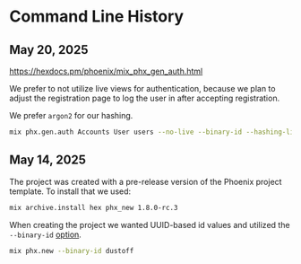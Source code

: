 # Command Line History

## May 20, 2025

<https://hexdocs.pm/phoenix/mix_phx_gen_auth.html>

We prefer to not utilize live views for authentication, because we plan to adjust the registration page to log the user in after accepting registration.

We prefer `argon2` for our hashing.

```bash
mix phx.gen.auth Accounts User users --no-live --binary-id --hashing-lib argon2
```

## May 14, 2025

The project was created with a pre-release version of the Phoenix project template. To install that we used:

```bash
mix archive.install hex phx_new 1.8.0-rc.3
```

When creating the project we wanted UUID-based id values and utilized the `--binary-id` [option](https://hexdocs.pm/phoenix/Mix.Tasks.Phx.New.html#module-options).

```bash
mix phx.new --binary-id dustoff
```
